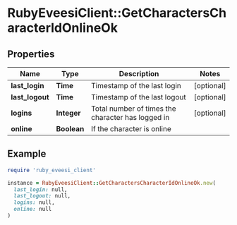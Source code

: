 # RubyEveesiClient::GetCharactersCharacterIdOnlineOk

## Properties

| Name | Type | Description | Notes |
| ---- | ---- | ----------- | ----- |
| **last_login** | **Time** | Timestamp of the last login | [optional] |
| **last_logout** | **Time** | Timestamp of the last logout | [optional] |
| **logins** | **Integer** | Total number of times the character has logged in | [optional] |
| **online** | **Boolean** | If the character is online |  |

## Example

```ruby
require 'ruby_eveesi_client'

instance = RubyEveesiClient::GetCharactersCharacterIdOnlineOk.new(
  last_login: null,
  last_logout: null,
  logins: null,
  online: null
)
```

